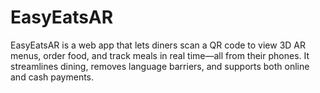 # EasyEatsAR
EasyEatsAR is a web app that lets diners scan a QR code to view 3D AR menus, order food, and track meals in real time—all from their phones. It streamlines dining, removes language barriers, and supports both online and cash payments.
